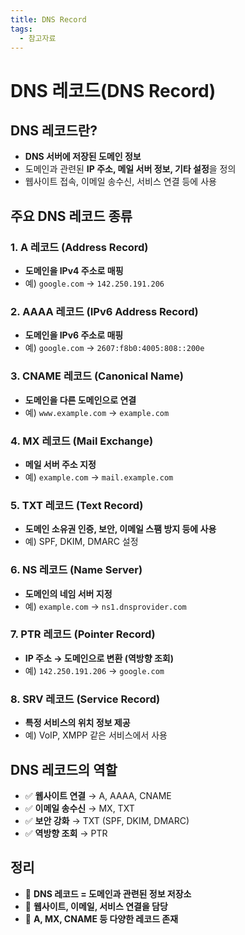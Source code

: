 ```yaml
---
title: DNS Record
tags:
  - 참고자료
---
```

# DNS 레코드(DNS Record)

## DNS 레코드란?  
- **DNS 서버에 저장된 도메인 정보**  
- 도메인과 관련된 **IP 주소, 메일 서버 정보, 기타 설정**을 정의  
- 웹사이트 접속, 이메일 송수신, 서비스 연결 등에 사용  

## 주요 DNS 레코드 종류  

### 1. A 레코드 (Address Record)  
- **도메인을 IPv4 주소로 매핑**  
- 예) `google.com` → `142.250.191.206`  

### 2. AAAA 레코드 (IPv6 Address Record)  
- **도메인을 IPv6 주소로 매핑**  
- 예) `google.com` → `2607:f8b0:4005:808::200e`  

### 3. CNAME 레코드 (Canonical Name)  
- **도메인을 다른 도메인으로 연결**  
- 예) `www.example.com` → `example.com`  

### 4. MX 레코드 (Mail Exchange)  
- **메일 서버 주소 지정**  
- 예) `example.com` → `mail.example.com`  

### 5. TXT 레코드 (Text Record)  
- **도메인 소유권 인증, 보안, 이메일 스팸 방지 등에 사용**  
- 예) SPF, DKIM, DMARC 설정  

### 6. NS 레코드 (Name Server)  
- **도메인의 네임 서버 지정**  
- 예) `example.com` → `ns1.dnsprovider.com`  

### 7. PTR 레코드 (Pointer Record)  
- **IP 주소 → 도메인으로 변환 (역방향 조회)**  
- 예) `142.250.191.206` → `google.com`  

### 8. SRV 레코드 (Service Record)  
- **특정 서비스의 위치 정보 제공**  
- 예) VoIP, XMPP 같은 서비스에서 사용  

## DNS 레코드의 역할  
- ✅ **웹사이트 연결** → A, AAAA, CNAME  
- ✅ **이메일 송수신** → MX, TXT  
- ✅ **보안 강화** → TXT (SPF, DKIM, DMARC)  
- ✅ **역방향 조회** → PTR  

## 정리  
- 📌 **DNS 레코드 = 도메인과 관련된 정보 저장소**  
- 📌 **웹사이트, 이메일, 서비스 연결을 담당**  
- 📌 **A, MX, CNAME 등 다양한 레코드 존재**  